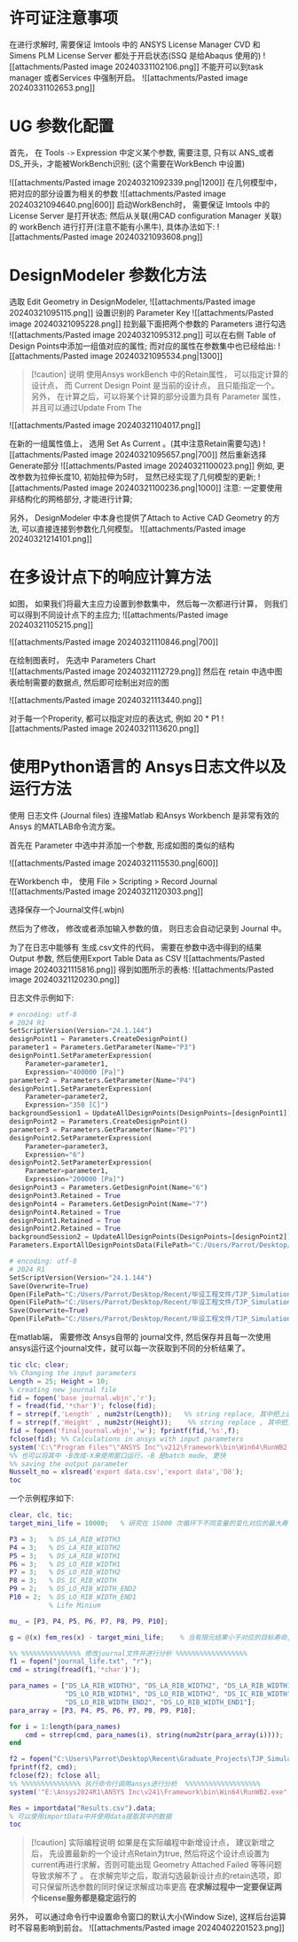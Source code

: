 # 许可证注意事项
在进行求解时,  需要保证 lmtools 中的 ANSYS License Manager CVD 和 Simens PLM License Server 都处于开启状态(SSQ 是给Abaqus 使用的)
![[attachments/Pasted image 20240331102106.png]]
不能开可以到task manager 或者Services 中强制开启。 
![[attachments/Pasted image 20240331102653.png]]

# UG 参数化配置
首先， 在 Tools `->` Expression 中定义某个参数,  需要注意, 只有以 ANS_或者 DS_开头，才能被WorkBench识别; (这个需要在WorkBench 中设置)

![[attachments/Pasted image 20240321092339.png|1200]]
在几何模型中， 把对应的部分设置为相关的参数 
![[attachments/Pasted image 20240321094640.png|600]]
启动WorkBench时， 需要保证 lmtools 中的 License Server 是打开状态; 
然后从关联(用CAD configuration Manager 关联)的 workBench 进行打开(注意不能有小黑牛), 具体办法如下: 
![[attachments/Pasted image 20240321093608.png]]
# DesignModeler 参数化方法 
选取 Edit Geometry in DesignModeler, 
![[attachments/Pasted image 20240321095115.png]]
设置识别的 Parameter Key 
![[attachments/Pasted image 20240321095228.png]]
拉到最下面把两个参数的 Parameters 进行勾选
![[attachments/Pasted image 20240321095312.png]]
可以在右侧 Table of  Design Points中添加一组值对应的属性; 而对应的属性在参数集中也已经给出: 
![[attachments/Pasted image 20240321095534.png|1300]]

> [!caution] 说明
> 使用Ansys workBench 中的Retain属性， 可以指定计算的设计点， 而 Current Design Point 是当前的设计点， 且只能指定一个。
> 另外， 在计算之后，可以将某个计算的部分设置为具有 Parameter 属性， 并且可以通过Update From The 

![[attachments/Pasted image 20240321104017.png]]

在新的一组属性值上， 选用 Set As Current 。(其中注意Retain需要勾选)
![[attachments/Pasted image 20240321095657.png|700]]
然后重新选择Generate部分 
![[attachments/Pasted image 20240321100023.png]]
例如, 更改参数为拉伸长度10, 初始拉伸为5时， 显然已经实现了几何模型的更新;
![[attachments/Pasted image 20240321100236.png|1000]]
注意: 一定要使用非结构化的网格部分, 才能进行计算; 

另外， DesignModeler 中本身也提供了Attach to Active CAD Geometry 的方法, 可以直接连接到参数化几何模型。 
![[attachments/Pasted image 20240321214101.png]]

# 在多设计点下的响应计算方法

如图， 如果我们将最大主应力设置到参数集中， 然后每一次都进行计算， 则我们可以得到不同设计点下的主应力;
![[attachments/Pasted image 20240321105215.png]]


![[attachments/Pasted image 20240321110846.png|700]]

在绘制图表时， 先选中 Parameters Chart  
![[attachments/Pasted image 20240321112729.png]]
然后在 retain 中选中图表绘制需要的数据点, 然后即可绘制出对应的图

![[attachments/Pasted image 20240321113440.png]]

对于每一个Properity, 都可以指定对应的表达式, 例如 20 * P1 
![[attachments/Pasted image 20240321113620.png]]

# 使用Python语言的 Ansys日志文件以及运行方法
使用 日志文件 (Journal files) 连接Matlab 和Ansys Workbench 是非常有效的Ansys 的MATLAB命令流方案。

首先在 Parameter 中选中并添加一个参数, 形成如图的类似的结构

![[attachments/Pasted image 20240321115530.png|600]]

在Workbench 中， 使用  File > Scripting > Record Journal  
![[attachments/Pasted image 20240321120303.png]]

选择保存一个Journal文件(.wbjn)

然后为了修改，  修改或者添加输入参数的值， 则日志会自动记录到 Journal 中。

为了在日志中能够有 生成.csv文件的代码， 需要在参数中选中得到的结果 Output 参数, 然后使用Export Table Data as CSV 
![[attachments/Pasted image 20240321115816.png]]
得到如图所示的表格: 
![[attachments/Pasted image 20240321120230.png]]

日志文件示例如下: 
```python
# encoding: utf-8
# 2024 R1
SetScriptVersion(Version="24.1.144")
designPoint1 = Parameters.CreateDesignPoint()
parameter1 = Parameters.GetParameter(Name="P3")
designPoint1.SetParameterExpression(
    Parameter=parameter1,
    Expression="400000 [Pa]")
parameter2 = Parameters.GetParameter(Name="P4")
designPoint1.SetParameterExpression(
    Parameter=parameter2,
    Expression="350 [C]")
backgroundSession1 = UpdateAllDesignPoints(DesignPoints=[designPoint1])
designPoint2 = Parameters.CreateDesignPoint()
parameter3 = Parameters.GetParameter(Name="P1")
designPoint2.SetParameterExpression(
    Parameter=parameter3,
    Expression="6")
designPoint2.SetParameterExpression(
    Parameter=parameter1,
    Expression="200000 [Pa]")
designPoint3 = Parameters.GetDesignPoint(Name="6")
designPoint3.Retained = True
designPoint4 = Parameters.GetDesignPoint(Name="7")
designPoint4.Retained = True
designPoint1.Retained = True
designPoint2.Retained = True
backgroundSession2 = UpdateAllDesignPoints(DesignPoints=[designPoint2])
Parameters.ExportAllDesignPointsData(FilePath="C:/Users/Parrot/Desktop/Recent/毕设工程文件/TJP_Simulation/.TJP_parametric_test1_files.backup/DataTest1/testData.csv")

# encoding: utf-8
# 2024 R1
SetScriptVersion(Version="24.1.144")
Save(Overwrite=True)
Open(FilePath="C:/Users/Parrot/Desktop/Recent/毕设工程文件/TJP_Simulation/TJP_simulation.wbpj")
Open(FilePath="C:/Users/Parrot/Desktop/Recent/毕设工程文件/TJP_Simulation/TJP_simulation.wbpj")
Save(Overwrite=True)
Open(FilePath="C:/Users/Parrot/Desktop/Recent/毕设工程文件/TJP_Simulation/TJP_material_optimization.wbpj")

```
在matlab端， 需要修改 Ansys自带的 journal文件, 然后保存并且每一次使用ansys运行这个journal文件，就可以每一次获取到不同的分析结果了。
```matlab
tic clc; clear; 
%% Changing the input parameters 
Length = 25; Height = 10; 
% creating new journal file 
fid = fopen('base journal.wbjn','r'); 
f = fread(fid,'*char')'; fclose(fid);
f = strrep(f,'Length' , num2str(Length));   %% string replace, 其中把上面代码中要改变量的换成 Length命名即可
f = strrep(f,'Height' , num2str(Height));    %% string replace , 其中把上面代码中要改的换成 Height命名即可
fid = fopen('finaljournal.wbjn','w'); fprintf(fid,'%s',f);
fclose(fid); %% Calculations in ansys with input parameters 
system('C:\"Program Files"\"ANSYS Inc"\v212\Framework\bin\Win64\RunWB2.exe -B -R finaljournal.wbjn'); 
%% 也可以将其中 -B改成-X来使用窗口运行，-B 是batch mode, 更快
%% saving the output parameter 
Nusselt_no = xlsread('export data.csv','export data','D8'); 
toc
```




一个示例程序如下: 

```MATLAB
clear, clc, tic;
target_mini_life = 10000;   % 研究在 15000 次循环下不同变量的变化对应的最大寿命灵敏度

P3 = 3;   % DS_LA_RIB_WIDTH3
P4 = 3;   % DS_LA_RIB_WIDTH2
P5 = 3;   % DS_LA_RIB_WIDTH1
P6 = 3;   % DS_LO_RIB_WIDTH1
P7 = 3;   % DS_LO_RIB_WIDTH2
P8 = 3;   % DS_IC_RIB_WIDTH
P9 = 2;   % DS_LO_RIB_WIDTH_END2
P10 = 2;  % DS_LO_RIB_WIDTH_END1
          % Life Minium 

mu_ = [P3, P4, P5, P6, P7, P8, P9, P10];

g = @(x) fem_res(x) - target_mini_life;    % 当有限元结果小于对应的目标寿命, g < 0, 认为失效

%% %%%%%%%%%%%%%%% 修改journal文件并进行分析 %%%%%%%%%%%%%%%%%% 
f1 = fopen("journal_life.txt", "r");
cmd = string(fread(f1,'*char')');

para_names = ["DS_LA_RIB_WIDTH3", "DS_LA_RIB_WIDTH2", "DS_LA_RIB_WIDTH1",...
              "DS_LO_RIB_WIDTH1", "DS_LO_RIB_WIDTH2", "DS_IC_RIB_WIDTH",...
              "DS_LO_RIB_WIDTH_END2", "DS_LO_RIB_WIDTH_END1"];
para_array = [P3, P4, P5, P6, P7, P8, P9, P10];

for i = 1:length(para_names)
    cmd = strrep(cmd, para_names(i), string(num2str(para_array(i))));
end

f2 = fopen("C:\Users\Parrot\Desktop\Recent\Graduate_Projects\TJP_Simulation\TJP_sensitivity_analysis_files\journals\exec.wbjn","w");
fprintf(f2, cmd);
fclose(f2); fclose all;
%% %%%%%%%%%%%%%%% 执行命令行调用ansys进行分析  %%%%%%%%%%%%%%%%%%%
system('"E:\Ansys2024R1\ANSYS Inc\v241\Framework\bin\Win64\RunWB2.exe" -B -R "C:\Users\Parrot\Desktop\Recent\Graduate_Projects\TJP_Simulation\TJP_sensitivity_analysis_files\journals\exec.wbjn"');

Res = importdata("Results.csv").data;
% 可以使用importData中并使用data提取其中的数据 
toc
```



> [!caution] 实际编程说明
> 如果是在实际编程中新增设计点， 建议新增之后， 先设置最新的一个设计点Retain为true, 然后将这个设计点设置为current再进行求解，否则可能出现 Geometry Attached Failed 等等问题导致求解不了 。
> 在求解完毕之后，取消勾选最新设计点的retain选项，即可只保留所选参数的同时保证求解成功率更高
> **在求解过程中一定要保证两个license服务都是稳定运行的**

另外， 可以通过命令行中设置命令窗口的默认大小(Window Size), 这样后台运算时不容易影响到前台。 
![[attachments/Pasted image 20240402201523.png]]
 